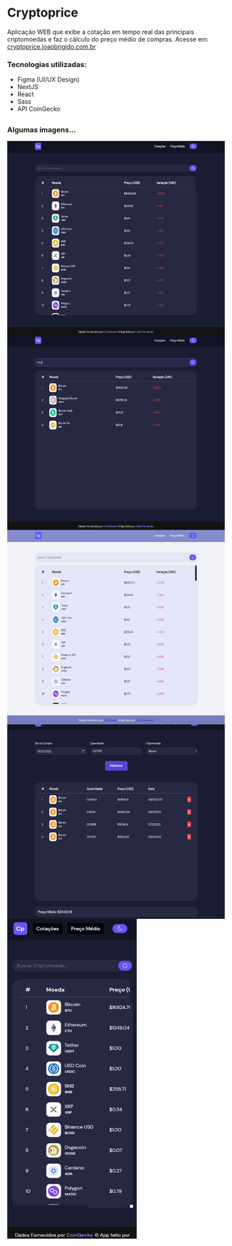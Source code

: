 # Cryptoprice
Aplicação WEB que exibe a cotação em tempo real das principais criptomoedas e faz o cálculo do preço médio de compras. Acesse em: [cryptoprice.joaobrigido.com.br](https://cryptoprice.joaobrigido.com.br)

### Tecnologias utilizadas:
- Figma (UI/UX Design)
- NextJS
- React
- Sass
- API CoinGecko

##

### Algumas imagens...

<img align="center" alt="Home" width="600" height="450" src="./public/imgs/btc1.png">
<img align="center" alt="Home Filtrada" width="600" height="450" src="./public/imgs/btc2.png">
<img align="center" alt="Light Mode" width="600" height="450" src="./public/imgs/btc3.png">
<img align="center" alt="Pagina Preço Médio" width="600" height="450" src="./public/imgs/btc4.png">
<img align="center" alt="Responsivo (Mobile)" width="300" height="740" src="./public/imgs/btc5.png">
